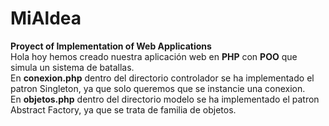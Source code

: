 # MiAldea
<b>Proyect of Implementation of Web Applications</b>
</br>
Hola hoy hemos creado nuestra aplicación web en <b>PHP</b> con <b>POO</b> que simula un sistema de batallas. 
</br>
En <b>conexion.php</b> dentro del directorio controlador se ha implementado el patron Singleton, ya que solo queremos que se instancie una conexion.
</br>
En <b>objetos.php</b> dentro del directorio modelo se ha implementado el patron Abstract Factory, ya que se trata de familia de objetos.
